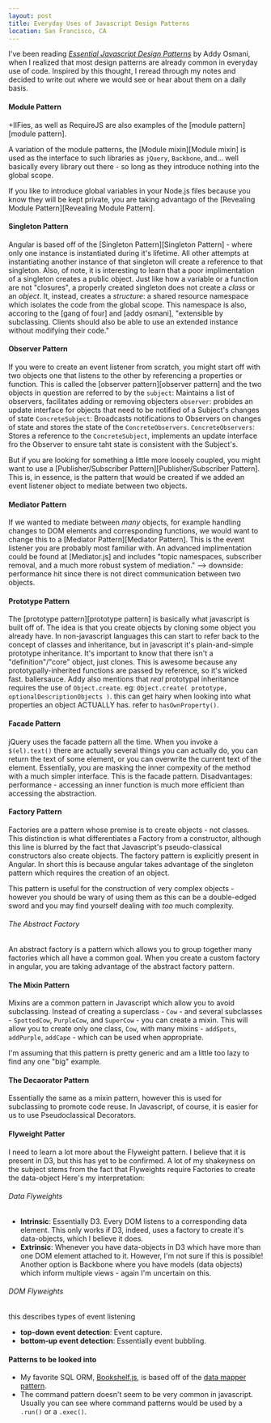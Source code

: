 ```yaml
---
layout: post
title: Everyday Uses of Javascript Design Patterns
location: San Francisco, CA
---
```


I've been reading _[Essential Javascript Design Patterns][designs]_ by Addy Osmani, when I realized that most design patterns are already common in everyday use of code. Inspired by this thought, I reread through my notes and decided to write out where we would see or hear about them on a daily basis.

#### Module Pattern

+IIFies, as well as RequireJS are also examples of the [module pattern][module pattern].

A variation of the module patterns, the [Module mixin][Module mixin] is used as the interface to such libraries as `jQuery`, `Backbone`, and... well basically every library out there - so long as they introduce nothing into the global scope.

If you like to introduce global variables in your Node.js files because you know they will be kept private, you are taking advantago of the [Revealing Module Pattern][Revealing Module Pattern].

#### Singleton Pattern

Angular is based off of the [Singleton Pattern][Singleton Pattern] - where only one instance is instantiated during it's lifetime. All other attempts at instantiating another instance of that singleton will create a reference to that singleton. Also, of note, it is interesting to learn that a poor implimentation of a singleton creates a public object. Just like how a variable or a function are not "closures", a properly created singleton does not create a _class_ or an _object_. It, instead, creates a _structure_: a shared resource namespace which isolates the code from the global scope. This namespace is also, accoring to the [gang of four] and [addy osmani], "extensible by subclassing. Clients should also be able to use an extended instance without modifying their code."

#### Observer Pattern

If you were to create an event listener from scratch, you might start off with two objects one that listens to the other by referencing a properties or function. This is called the [observer pattern][observer pattern] and the two objects in question are referred to by the
`subject`:
  Maintains a list of observers, facilitates adding or removing objecters
`observer`:
  probides an update interface for objects that need to be notified of a Subject's changes of state
`ConcreteSubject`:
  Broadcasts notifications to Observers on changes of state and stores the state of the `ConcreteObservers`.
`ConcreteObservers`:
  Stores a reference to the `ConcreteSubject`, implements an update interface fro the Observer to ensure taht state is consistent with the Subject's.

But if you are looking for something a little more loosely coupled, you might want to use a [Publisher/Subscriber Pattern][Publisher/Subscriber Pattern]. This is, in essence, is the pattern that would be created if we added an event listener object to mediate between two objects.

#### Mediator Pattern

If we wanted to mediate between _many_ objects, for example handling changes to DOM elements and corresponding functions, we would want to change this to a [Mediator Pattern][Mediator Pattern]. This is the event listener you are probably most familiar with. An advanced implimentation could be found at [Mediator.js] and includes "topic namespaces, subscriber removal, and a much more robust system of mediation."
--> downside: performance hit since there is not direct communication between two objects.

#### Prototype Pattern

The [prototype pattern][prototype pattern] is basically what javascript is built off of. The idea is that you create objects by cloning some object you already have. In non-javascript languages this can start to refer back to the concept of classes and inheritance, but in javascript it's plain-and-simple prototype inheritance. It's important to know that there isn't a "definition"/"core" object, just clones. This is awesome because any prototypally-inherited functions are passed by reference, so it's wicked fast. ballersauce. Addy also mentions that _real_ prototypal inheritance requires the use of `Object.create`. eg: `Object.create( prototype, optionalDescriptionObjects )`. this can get hairy when looking into what properties an object ACTUALLY has. refer to `hasOwnProperty()`.

#### Facade Pattern

jQuery uses the facade pattern all the time. When you invoke a `$(el).text()` there are actually several things you can actually do, you can return the text of some element, or you can overwrite the current text of the element. Essentially, you are masking the inner compexity of the method with a much simpler interface. This is the facade pattern. Disadvantages: performance - accessing an inner function is much more efficient than accessing the abstraction.

#### Factory Pattern

Factories are a pattern whose premise is to create objects - not classes. This distinction is what differentiates a Factory from a constructor, although this line is blurred by the fact that Javascript's pseudo-classical constructors also create objects. The factory pattern is explicitly present in Angular. In short this is because angular takes advantage of the singleton pattern which requires the creation of an object.

This pattern is useful for the construction of very complex objects - however you should be wary of using them as this can be a double-edged sword and you may find yourself dealing with _too_ much complexity.

###### The Abstract Factory

An abstract factory is a pattern which allows you to group together many factories which all have a common goal. When you create a custom factory in angular, you are taking advantage of the abstract factory pattern.

#### The Mixin Pattern

Mixins are a common pattern in Javascript which allow you to avoid subclassing. Instead of creating a superclass - `Cow` - and several subclasses - `SpottedCow`, `PurpleCow`, and `SuperCow` - you can create a mixin. This will allow you to create only one class, `Cow`, with many mixins - `addSpots`, `addPurple`, `addCape` - which can be used when appropriate.

I'm assuming that this pattern is pretty generic and am a little too lazy to find any one "big" example.

#### The Decaorator Pattern

Essentially the same as a mixin pattern, however this is used for subclassing to promote code reuse. In Javascript, of course, it is easier for us to use Pseudoclassical Decorators.

#### Flyweight Patter

I need to learn a lot more about the Flyweight pattern. I believe that it is present in D3, but this has yet to be confirmed. A lot of my shakeyness on the subject stems from the fact that Flyweights require Factories to create the data-object Here's my interpretation:

###### Data Flyweights
+ __Intrinsic__: Essentially D3. Every DOM listens to a corresponding data element. This only works if D3, indeed, uses a factory to create it's data-objects, which I believe it does.
+ __Extrinsic__: Whenever you have data-objects in D3 which have more than one DOM element attached to it. However, I'm not sure if this is possible! Another option is Backbone where you have models (data objects) which inform multiple views - again I'm uncertain on this.

###### DOM Flyweights
this describes types of event listening

+ __top-down event detection__: Event capture.
+ __bottom-up event detection__: Essentially event bubbling.

#### Patterns to be looked into

+ My favorite SQL ORM, [Bookshelf.js][bookshelf], is based off of the [data mapper pattern][data mapper pattern].
+ The command pattern doesn't seem to be very common in javascript. Usually you can see where command patterns would be used by a `.run()` or a `.exec()`.

[bookshelf]: http://bookshelfjs.org/
[data mapper pattern]: http://en.wikipedia.org/wiki/Data_mapper_pattern
[designs]: http://addyosmani.com/resources/essentialjsdesignpatterns/book/
